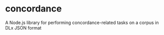 # concordance
A Node.js library for performing concordance-related tasks on a corpus in DLx JSON format
